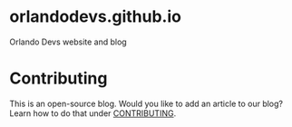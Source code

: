 # orlandodevs.github.io

Orlando Devs website and blog

# Contributing

This is an open-source blog. Would you like to add an article to our blog? Learn how to do that under [CONTRIBUTING](./CONTRIBUTING.md).
